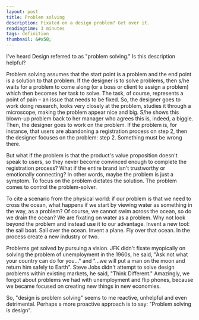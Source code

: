 ```yaml
---
layout: post
title: Problem solving
description: Fixated on a design problem? Get over it.
readingtime: 3 minutes
tags: definition
thumbnail: &#x58;
---
```


I've heard Design referred to as "problem solving." Is this description helpful?

Problem solving assumes that the start point is a problem and the end point is a solution to that problem. If the designer is to solve problems, then s/he waits for a problem to come along (or a boss or client to assign a problem) which then becomes her task to solve. The task, of course, represents a point of pain – an issue that needs to be fixed. So, the designer goes to work doing research, looks very closely at the problem, studies it through a microscope, making the problem appear nice and big. S/he shows this blown-up problem back to her manager who agrees this is, indeed, a biggie. Then, the designer goes to work on the problem. If the problem is, for instance, that users are abandoning a registration process on step 2, then the designer focuses on the problem: step 2. Something must be wrong there.

But what if the problem is that the product's value proposition doesn't speak to users, so they never become convinced enough to complete the registration process? What if the entire brand isn't trustworthy or emotionally connecting? In other words, maybe the problem is just a symptom. To focus on the problem dictates the solution. The problem comes to control the problem-solver.

To cite a scenario from the physical world: if our problem is that we need to cross the ocean, what happens if we start by viewing water as something in the way, as a problem? Of course, we cannot swim across the ocean, so do we drain the ocean? We are fixating on water as a problem. Why not look beyond the problem and instead use it to our advantage. Invent a new tool: the sail boat. Sail over the ocean. Invent a plane. Fly over that ocean. In the process create a new industry or two.

Problems get solved by pursuing a vision. JFK didn't fixate myopically on solving the problem of unemployment in the 1960s, he said, "Ask not what your country can do for you…" and "…we will put a man on the moon and return him safely to Earth". Steve Jobs didn't attempt to solve design problems within existing markets, he said, "Think Different." Amazingly, we forgot about problems we had with unemployment and flip phones, because we became focused on creating new things in new economies.

So, "design is problem solving" seems to me reactive, unhelpful and even detrimental. Perhaps a more proactive approach is to say: "Problem solving is design".